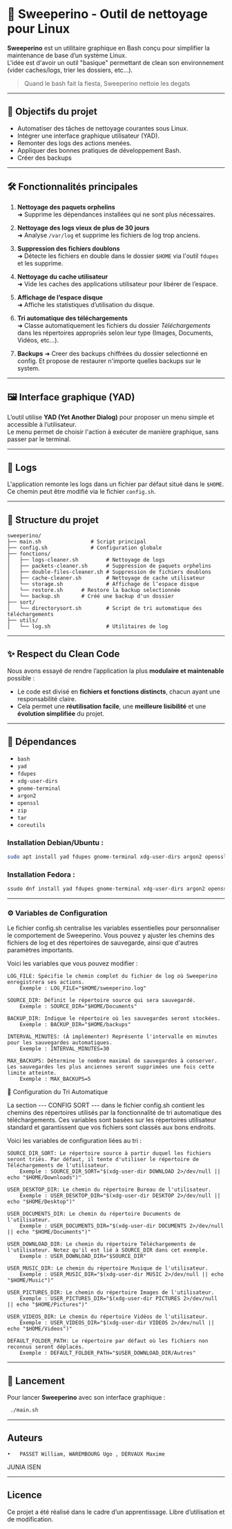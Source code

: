 # 🧹 Sweeperino - Outil de nettoyage pour Linux

**Sweeperino** est un utilitaire graphique en Bash conçu pour simplifier la maintenance de base d’un système Linux.  
L'idée est d'avoir un outil "basique" permettant de clean son environnement (vider caches/logs, trier les dossiers, etc...).

> Quand le bash fait la fiesta, Sweeperino nettoie les degats
---

## 🎯 Objectifs du projet

- Automatiser des tâches de nettoyage courantes sous Linux.
- Intégrer une interface graphique utilisateur (YAD).
- Remonter des logs des actions menées.
- Appliquer des bonnes pratiques de développement Bash.
- Créer des backups 

---

## 🛠️ Fonctionnalités principales

1. **Nettoyage des paquets orphelins**  
   ➜ Supprime les dépendances installées qui ne sont plus nécessaires.

2. **Nettoyage des logs vieux de plus de 30 jours**  
   ➜ Analyse `/var/log` et supprime les fichiers de log trop anciens.

3. **Suppression des fichiers doublons**  
   ➜ Détecte les fichiers en double dans le dossier `$HOME` via l'outil `fdupes` et les supprime.

4. **Nettoyage du cache utilisateur**  
   ➜ Vide les caches des applications utilisateur pour libérer de l’espace.

5. **Affichage de l’espace disque**  
   ➜ Affiche les statistiques d’utilisation du disque.

6. **Tri automatique des téléchargements**  
   ➜ Classe automatiquement les fichiers du dossier *Téléchargements* dans les répertoires appropriés selon leur type (Images, Documents, Vidéos, etc...).

7. **Backups**
   ➜ Creer des backups chiffrées du dossier selectionné en config. Et propose de restaurer n'importe quelles backups sur le system.

---

## 🖼️ Interface graphique (YAD)

L’outil utilise **YAD (Yet Another Dialog)** pour proposer un menu simple et accessible à l’utilisateur.  
Le menu permet de choisir l'action à exécuter de manière graphique, sans passer par le terminal.

---

## 📄 Logs

L'application remonte les logs dans un fichier par défaut situé dans le `$HOME`.  
Ce chemin peut être modifié via le fichier `config.sh`.

---

## 📁 Structure du projet

```
sweeperino/
├── main.sh                # Script principal
├── config.sh              # Configuration globale
├── fonctions/
│   ├── logs-cleaner.sh         # Nettoyage de logs
│   ├── packets-cleaner.sh      # Suppression de paquets orphelins
│   ├── double-files-cleaner.sh # Suppression de fichiers doublons
│   ├── cache-cleaner.sh        # Nettoyage de cache utilisateur
│   └── storage.sh              # Affichage de l’espace disque
│   └── restore.sh		# Restore la backup selectionnée
│   └── backup.sh 		# Créé une backup d'un dossier
├── sort/
│   └── directorysort.sh        # Script de tri automatique des téléchargements
├── utils/
│   └── log.sh                  # Utilitaires de log
```
---

## ✨ Respect du Clean Code

Nous avons essayé de rendre l’application la plus **modulaire et maintenable** possible :  
- Le code est divisé en **fichiers et fonctions distincts**, chacun ayant une responsabilité claire.
- Cela permet une **réutilisation facile**, une **meilleure lisibilité** et une **évolution simplifiée** du projet.

---

## 🧰 Dépendances

- `bash`
- `yad`
- `fdupes`
- `xdg-user-dirs`
- `gnome-terminal`
- `argon2`
- `openssl`
- `zip`
- `tar`
- `coreutils`

### Installation Debian/Ubuntu :

```bash
sudo apt install yad fdupes gnome-terminal xdg-user-dirs argon2 openssl zip tar coreutils
```

### Installation Fedora :

```bash
ssudo dnf install yad fdupes gnome-terminal xdg-user-dirs argon2 openssl zip tar coreutils
```
---

### ⚙️ Variables de Configuration

Le fichier config.sh centralise les variables essentielles pour personnaliser le comportement de Sweeperino. Vous pouvez y ajuster les chemins des fichiers de log et des répertoires de sauvegarde, ainsi que d'autres paramètres importants.

Voici les variables que vous pouvez modifier :

    LOG_FILE: Spécifie le chemin complet du fichier de log où Sweeperino enregistrera ses actions.
        Exemple : LOG_FILE="$HOME/sweeperino.log"

    SOURCE_DIR: Définit le répertoire source qui sera sauvegardé.
        Exemple : SOURCE_DIR="$HOME/Documents"

    BACKUP_DIR: Indique le répertoire où les sauvegardes seront stockées.
        Exemple : BACKUP_DIR="$HOME/backups"

    INTERVAL_MINUTES: (À implémenter) Représente l'intervalle en minutes pour les sauvegardes automatiques.
        Exemple : INTERVAL_MINUTES=30

    MAX_BACKUPS: Détermine le nombre maximal de sauvegardes à conserver. Les sauvegardes les plus anciennes seront supprimées une fois cette limite atteinte.
        Exemple : MAX_BACKUPS=5

📁 Configuration du Tri Automatique

La section --- CONFIG SORT --- dans le fichier config.sh contient les chemins des répertoires utilisés par la fonctionnalité de tri automatique des téléchargements. Ces variables sont basées sur les répertoires utilisateur standard et garantissent que vos fichiers sont classés aux bons endroits.

Voici les variables de configuration liées au tri :

    SOURCE_DIR_SORT: Le répertoire source à partir duquel les fichiers seront triés. Par défaut, il tente d'utiliser le répertoire de Téléchargements de l'utilisateur.
        Exemple : SOURCE_DIR_SORT="$(xdg-user-dir DOWNLOAD 2>/dev/null || echo "$HOME/Downloads")"

    USER_DESKTOP_DIR: Le chemin du répertoire Bureau de l'utilisateur.
        Exemple : USER_DESKTOP_DIR="$(xdg-user-dir DESKTOP 2>/dev/null || echo "$HOME/Desktop")"

    USER_DOCUMENTS_DIR: Le chemin du répertoire Documents de l'utilisateur.
        Exemple : USER_DOCUMENTS_DIR="$(xdg-user-dir DOCUMENTS 2>/dev/null || echo "$HOME/Documents")"

    USER_DOWNLOAD_DIR: Le chemin du répertoire Téléchargements de l'utilisateur. Notez qu'il est lié à SOURCE_DIR dans cet exemple.
        Exemple : USER_DOWNLOAD_DIR="$SOURCE_DIR"

    USER_MUSIC_DIR: Le chemin du répertoire Musique de l'utilisateur.
        Exemple : USER_MUSIC_DIR="$(xdg-user-dir MUSIC 2>/dev/null || echo "$HOME/Music")"

    USER_PICTURES_DIR: Le chemin du répertoire Images de l'utilisateur.
        Exemple : USER_PICTURES_DIR="$(xdg-user-dir PICTURES 2>/dev/null || echo "$HOME/Pictures")"

    USER_VIDEOS_DIR: Le chemin du répertoire Vidéos de l'utilisateur.
        Exemple : USER_VIDEOS_DIR="$(xdg-user-dir VIDEOS 2>/dev/null || echo "$HOME/Videos")"

    DEFAULT_FOLDER_PATH: Le répertoire par défaut où les fichiers non reconnus seront déplacés.
        Exemple : DEFAULT_FOLDER_PATH="$USER_DOWNLOAD_DIR/Autres"

---

## 🚀 Lancement

Pour lancer **Sweeperino** avec son interface graphique :

```bash
 ./main.sh
```

---

## Auteurs
	•	PASSET William, WAREMBOURG Ugo , DERVAUX Maxime
 JUNIA ISEN
 
---
## Licence

Ce projet a été réalisé dans le cadre d’un apprentissage.
Libre d’utilisation et de modification.
